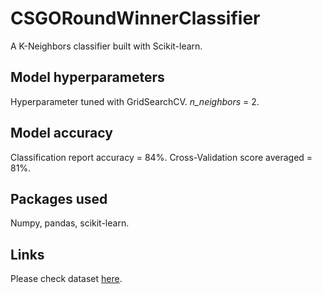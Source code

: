 # CSGORoundWinnerClassifier
A K-Neighbors classifier built with Scikit-learn.

## Model hyperparameters
Hyperparameter tuned with GridSearchCV.
*n_neighbors* = 2.

## Model accuracy
Classification report accuracy = 84%.
Cross-Validation score averaged = 81%. 

## Packages used
Numpy, pandas, scikit-learn.

## Links
Please check dataset [here](https://www.kaggle.com/christianlillelund/csgo-round-winner-classification).
